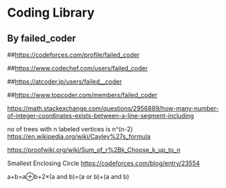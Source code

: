 # Coding Library

## By failed_coder

##https://codeforces.com/profile/failed_coder

##https://www.codechef.com/users/failed_coder

##https://atcoder.jp/users/failed__coder

##https://www.topcoder.com/members/failed_coder


https://math.stackexchange.com/questions/2956889/how-many-number-of-integer-coordinates-exists-between-a-line-segment-including

no of trees with n labeled vertices is n^(n-2) https://en.wikipedia.org/wiki/Cayley%27s_formula


https://proofwiki.org/wiki/Sum_of_r%2Bk_Choose_k_up_to_n

Smallest Enclosing Circle https://codeforces.com/blog/entry/23554

a+b=a⊕b+2×(a and b)=(a or b)+(a and b)
